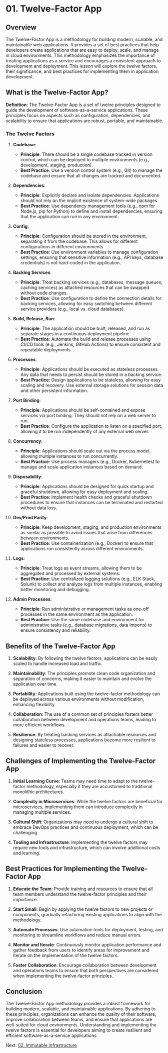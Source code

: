 # 01. Twelve-Factor App

## Overview

The Twelve-Factor App is a methodology for building modern, scalable, and maintainable web applications. It provides a set of best practices that help developers create applications that are easy to deploy, scale, and manage in cloud environments. This methodology emphasizes the importance of treating applications as a service and encourages a consistent approach to development and deployment. This lesson will explore the twelve factors, their significance, and best practices for implementing them in application development.

## What is the Twelve-Factor App?

**Definition**: The Twelve-Factor App is a set of twelve principles designed to guide the development of software-as-a-service applications. These principles focus on aspects such as configuration, dependencies, and scalability to ensure that applications are robust, portable, and maintainable.

### The Twelve Factors

1. **Codebase**:

   - **Principle**: There should be a single codebase tracked in version control, which can be deployed to multiple environments (e.g., development, staging, production).
   - **Best Practice**: Use a version control system (e.g., Git) to manage the codebase and ensure that all changes are tracked and documented.

2. **Dependencies**:

   - **Principle**: Explicitly declare and isolate dependencies. Applications should not rely on the implicit existence of system-wide packages.
   - **Best Practice**: Use dependency management tools (e.g., npm for Node.js, pip for Python) to define and install dependencies, ensuring that the application can run in any environment.

3. **Config**:

   - **Principle**: Configuration should be stored in the environment, separating it from the codebase. This allows for different configurations in different environments.
   - **Best Practice**: Use environment variables to manage configuration settings, ensuring that sensitive information (e.g., API keys, database credentials) is not hard-coded in the application.

4. **Backing Services**:

   - **Principle**: Treat backing services (e.g., databases, message queues, caching services) as attached resources that can be swapped without code changes.
   - **Best Practice**: Use configuration to define the connection details for backing services, allowing for easy switching between different service providers (e.g., local vs. cloud databases).

5. **Build, Release, Run**:

   - **Principle**: The application should be built, released, and run as separate stages in a continuous deployment pipeline.
   - **Best Practice**: Automate the build and release processes using CI/CD tools (e.g., Jenkins, GitHub Actions) to ensure consistent and repeatable deployments.

6. **Processes**:

   - **Principle**: Applications should be executed as stateless processes. Any data that needs to persist should be stored in a backing service.
   - **Best Practice**: Design applications to be stateless, allowing for easy scaling and recovery. Use external storage solutions for session data and other persistent information.

7. **Port Binding**:

   - **Principle**: Applications should be self-contained and expose services via port binding. They should not rely on a web server to run.
   - **Best Practice**: Configure the application to listen on a specified port, allowing it to be run independently of any external web server.

8. **Concurrency**:

   - **Principle**: Applications should scale out via the process model, allowing multiple instances to run concurrently.
   - **Best Practice**: Use process managers (e.g., Docker, Kubernetes) to manage and scale application instances based on demand.

9. **Disposability**:

   - **Principle**: Applications should be designed for quick startup and graceful shutdown, allowing for easy deployment and scaling.
   - **Best Practice**: Implement health checks and graceful shutdown procedures to ensure that instances can be terminated and restarted without data loss.

10. **Dev/Prod Parity**:

    - **Principle**: Keep development, staging, and production environments as similar as possible to avoid issues that arise from differences between environments.
    - **Best Practice**: Use containerization (e.g., Docker) to ensure that applications run consistently across different environments.

11. **Logs**:

    - **Principle**: Treat logs as event streams, allowing them to be aggregated and processed by external systems.
    - **Best Practice**: Use centralized logging solutions (e.g., ELK Stack, Splunk) to collect and analyze logs from multiple instances, enabling better monitoring and debugging.

12. **Admin Processes**:
    - **Principle**: Run administrative or management tasks as one-off processes in the same environment as the application.
    - **Best Practice**: Use the same codebase and environment for administrative tasks (e.g., database migrations, data imports) to ensure consistency and reliability.

## Benefits of the Twelve-Factor App

1. **Scalability**: By following the twelve factors, applications can be easily scaled to handle increased load and traffic.

2. **Maintainability**: The principles promote clean code organization and separation of concerns, making it easier to maintain and evolve the application over time.

3. **Portability**: Applications built using the twelve-factor methodology can be deployed across various environments without modification, enhancing flexibility.

4. **Collaboration**: The use of a common set of principles fosters better collaboration between development and operations teams, leading to more efficient workflows.

5. **Resilience**: By treating backing services as attachable resources and designing stateless processes, applications become more resilient to failures and easier to recover.

## Challenges of Implementing the Twelve-Factor App

1. **Initial Learning Curve**: Teams may need time to adapt to the twelve-factor methodology, especially if they are accustomed to traditional monolithic architectures.

2. **Complexity in Microservices**: While the twelve factors are beneficial for microservices, implementing them can introduce complexity in managing multiple services.

3. **Cultural Shift**: Organizations may need to undergo a cultural shift to embrace DevOps practices and continuous deployment, which can be challenging.

4. **Tooling and Infrastructure**: Implementing the twelve factors may require new tools and infrastructure, which can involve additional costs and learning.

## Best Practices for Implementing the Twelve-Factor App

1. **Educate the Team**: Provide training and resources to ensure that all team members understand the twelve-factor principles and their importance.

2. **Start Small**: Begin by applying the twelve factors to new projects or components, gradually refactoring existing applications to align with the methodology.

3. **Automate Processes**: Use automation tools for deployment, testing, and monitoring to streamline workflows and reduce manual errors.

4. **Monitor and Iterate**: Continuously monitor application performance and gather feedback from users to identify areas for improvement and iterate on the implementation of the twelve factors.

5. **Foster Collaboration**: Encourage collaboration between development and operations teams to ensure that both perspectives are considered when implementing the twelve-factor principles.

## Conclusion

The Twelve-Factor App methodology provides a robust framework for building modern, scalable, and maintainable applications. By adhering to these principles, organizations can enhance the quality of their software, improve collaboration between teams, and ensure that applications are well-suited for cloud environments. Understanding and implementing the twelve factors is essential for developers aiming to create resilient and efficient software-as-a-service applications.

Next: [02. Immutable Infrastructure](./02-immutable-infrastructure.md)
